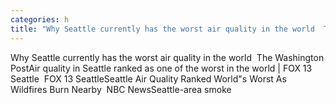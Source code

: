 ```yaml
---
categories: h
title: "Why Seattle currently has the worst air quality in the world  The Washington Post"
---
```

Why Seattle currently has the worst air quality in the world&nbsp;&nbsp;The Washington PostAir quality in Seattle ranked as one of the worst in the world | FOX 13 Seattle&nbsp;&nbsp;FOX 13 SeattleSeattle Air Quality Ranked World"s Worst As Wildfires Burn Nearby&nbsp;&nbsp;NBC NewsSeattle-area smoke 